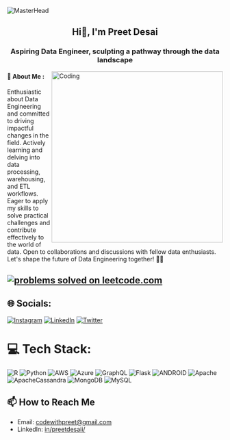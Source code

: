 ![MasterHead](https://user-images.githubusercontent.com/10498744/210012254-234538ff-d198-48aa-8964-37e6fd45d227.gif)
<h2 align="center"> Hi👋, I'm Preet Desai</h2>
<h3 align="center">Aspiring Data Engineer, sculpting a pathway through the data landscape</h3>
<img align="right" alt="Coding" width="400" src="https://media.tenor.com/-UygBh3nnfEAAAAC/coding.gif">
<h4>💫 About Me :</h4>
Enthusiastic about Data Engineering and committed to driving impactful changes in the field. Actively learning and delving into data processing, warehousing, and ETL workflows. Eager to apply my skills to solve practical challenges and contribute effectively to the world of data. Open to collaborations and discussions with fellow data enthusiasts. Let's shape the future of Data Engineering together! 🚀😊

## [![problems solved on leetcode.com](https://img.shields.io/badge/dynamic/json?style=for-the-badge&labelColor=black&color=%23ffa116&label=Solved&query=solved&url=https%3A%2F%2Fleetcode-badge.vercel.app%2Fapi%2Fusers%2Fpd_10013&logo=leetcode&logoColor=yellow)](https://leetcode.com/pd_10013)


## 🌐 Socials:
[![Instagram](https://img.shields.io/badge/Instagram-%23E4405F.svg?logo=Instagram&logoColor=white)](https://instagram.com/preet_desai710) 
[![LinkedIn](https://img.shields.io/badge/LinkedIn-%230077B5.svg?logo=linkedin&logoColor=white)](https://www.linkedin.com/in/preetdesai007/) 
[![Twitter](https://img.shields.io/badge/Twitter-%231DA1F2.svg?logo=twitter&logoColor=white)](https://twitter.com/PreetDesai0)


# 💻 Tech Stack:
![R](https://img.shields.io/badge/r-%23276DC3.svg?style=for-the-badge&logo=r&logoColor=white) ![Python](https://img.shields.io/badge/python-3670A0?style=for-the-badge&logo=python&logoColor=ffdd54) ![AWS](https://img.shields.io/badge/AWS-%23FF9900.svg?style=for-the-badge&logo=amazon-aws&logoColor=white) ![Azure](https://img.shields.io/badge/azure-%230072C6.svg?style=for-the-badge&logo=azure-devops&logoColor=white) ![GraphQL](https://img.shields.io/badge/-GraphQL-E10098?style=for-the-badge&logo=graphql&logoColor=white) ![Flask](https://img.shields.io/badge/flask-%23000.svg?style=for-the-badge&logo=flask&logoColor=white) ![ANDROID](https://img.shields.io/badge/android-%2320232a.svg?style=for-the-badge&logo=android&logoColor=%a4c639) ![Apache](https://img.shields.io/badge/apache-%23D42029.svg?style=for-the-badge&logo=apache&logoColor=white) ![ApacheCassandra](https://img.shields.io/badge/cassandra-%231287B1.svg?style=for-the-badge&logo=apache-cassandra&logoColor=white) ![MongoDB](https://img.shields.io/badge/MongoDB-%234ea94b.svg?style=for-the-badge&logo=mongodb&logoColor=white) ![MySQL](https://img.shields.io/badge/mysql-%2300f.svg?style=for-the-badge&logo=mysql&logoColor=white) 

## 📫 How to Reach Me

- Email: [codewithpreet@gmail.com](mailto:codewith@gmail.com)
- LinkedIn: [in/preetdesaii/](https://www.linkedin.com/in/preetdesaii/)





